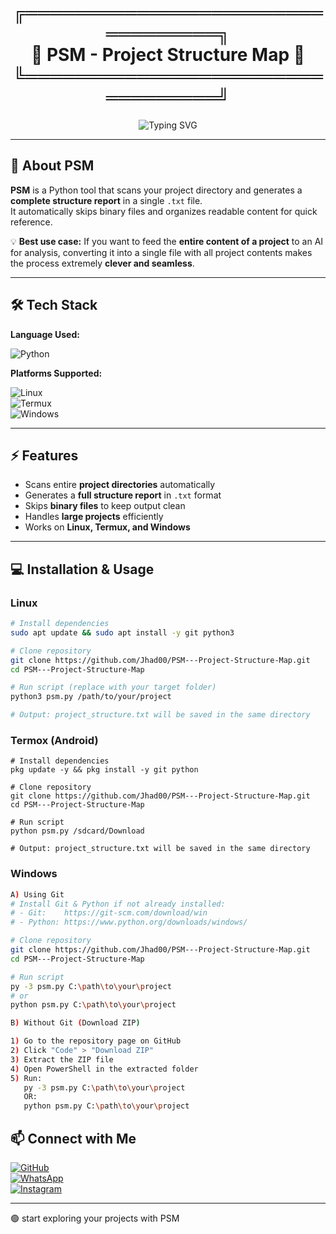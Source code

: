 <!-- Fancy Name Frame -->
<h1 align="center">
  ╔═════════════════════════════════╗<br>
  📂 PSM - Project Structure Map 📂<br>
  ╚═════════════════════════════════╝
</h1>

<!-- Typing Banner -->
<p align="center">
  <img src="https://readme-typing-svg.herokuapp.com?font=Fira+Code&size=26&duration=3000&pause=1000&color=00C2FF&center=true&vCenter=true&width=700&lines=In+the+name+of+God%2C+Explore+your+projects+with+PSM;Generate+a+full+project+structure+in+a+single+file" alt="Typing SVG" />
</p>

---

## 🌿 About PSM

**PSM** is a Python tool that scans your project directory and generates a **complete structure report** in a single `.txt` file.  
It automatically skips binary files and organizes readable content for quick reference.  

💡 **Best use case:** If you want to feed the **entire content of a project** to an AI for analysis, converting it into a single file with all project contents makes the process extremely **clever and seamless**.

---

## 🛠 Tech Stack

**Language Used:**

![Python](https://img.shields.io/badge/Python-14354C?style=flat&logo=python)  

**Platforms Supported:**

![Linux](https://img.shields.io/badge/Linux-FCC624?style=flat&logo=linux)  
![Termux](https://img.shields.io/badge/Termux-000000?style=flat&logo=terminal)  
![Windows](https://img.shields.io/badge/Windows-0078D6?style=flat&logo=windows)  

---

## ⚡ Features

- Scans entire **project directories** automatically  
- Generates a **full structure report** in `.txt` format  
- Skips **binary files** to keep output clean  
- Handles **large projects** efficiently  
- Works on **Linux, Termux, and Windows**  

---

## 💻 Installation & Usage

### Linux
```bash
# Install dependencies
sudo apt update && sudo apt install -y git python3

# Clone repository
git clone https://github.com/Jhad00/PSM---Project-Structure-Map.git
cd PSM---Project-Structure-Map

# Run script (replace with your target folder)
python3 psm.py /path/to/your/project

# Output: project_structure.txt will be saved in the same directory
```
### Termox (Android)
```bach
# Install dependencies
pkg update -y && pkg install -y git python

# Clone repository
git clone https://github.com/Jhad00/PSM---Project-Structure-Map.git
cd PSM---Project-Structure-Map

# Run script
python psm.py /sdcard/Download

# Output: project_structure.txt will be saved in the same directory
```
### Windows
```bash
A) Using Git
# Install Git & Python if not already installed:
# - Git:    https://git-scm.com/download/win
# - Python: https://www.python.org/downloads/windows/

# Clone repository
git clone https://github.com/Jhad00/PSM---Project-Structure-Map.git
cd PSM---Project-Structure-Map

# Run script
py -3 psm.py C:\path\to\your\project
# or
python psm.py C:\path\to\your\project

B) Without Git (Download ZIP)

1) Go to the repository page on GitHub
2) Click "Code" > "Download ZIP"
3) Extract the ZIP file
4) Open PowerShell in the extracted folder
5) Run:
   py -3 psm.py C:\path\to\your\project
   OR:
   python psm.py C:\path\to\your\project
```
## 📫 Connect with Me
[![GitHub](https://img.shields.io/badge/GitHub--181717?style=flat&logo=github)](https://github.com/Jhad00)  
[![WhatsApp](https://img.shields.io/badge/WhatsApp-25D366?style=flat&logo=whatsapp)](https://wa.me/963953391651)  
[![Instagram](https://img.shields.io/badge/Instagram-E4405F?style=flat&logo=instagram)](https://instagram.com/jhad_34)

---

🟢 start exploring your projects with PSM
